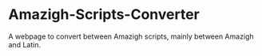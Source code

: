 # Amazigh-Scripts-Converter
A webpage to convert between Amazigh scripts, mainly between Amazigh and Latin.
